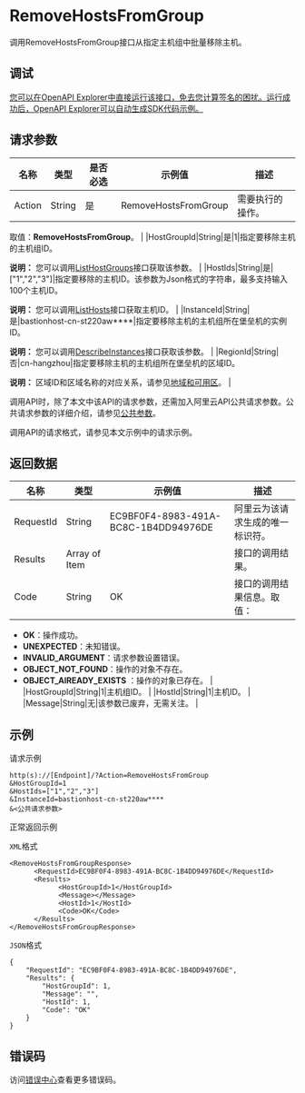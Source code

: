 # RemoveHostsFromGroup

调用RemoveHostsFromGroup接口从指定主机组中批量移除主机。

## 调试

[您可以在OpenAPI Explorer中直接运行该接口，免去您计算签名的困扰。运行成功后，OpenAPI Explorer可以自动生成SDK代码示例。](https://api.aliyun.com/#product=Yundun-bastionhost&api=RemoveHostsFromGroup&type=RPC&version=2019-12-09)

## 请求参数

|名称|类型|是否必选|示例值|描述|
|--|--|----|---|--|
|Action|String|是|RemoveHostsFromGroup|需要执行的操作。

 取值：**RemoveHostsFromGroup**。 |
|HostGroupId|String|是|1|指定要移除主机的主机组ID。

 **说明：** 您可以调用[ListHostGroups](~~201307~~)接口获取该参数。 |
|HostIds|String|是|\["1","2","3"\]|指定要移除的主机ID。该参数为Json格式的字符串，最多支持输入100个主机ID。

 **说明：** 您可以调用[ListHosts](~~200665~~)接口获取主机ID。 |
|InstanceId|String|是|bastionhost-cn-st220aw\*\*\*\*|指定要移除主机的主机组所在堡垒机的实例ID。

 **说明：** 您可以调用[DescribeInstances](~~153281~~)接口获取该参数。 |
|RegionId|String|否|cn-hangzhou|指定要移除主机的主机组所在堡垒机的区域ID。

 **说明：** 区域ID和区域名称的对应关系，请参见[地域和可用区](~~40654~~)。 |

调用API时，除了本文中该API的请求参数，还需加入阿里云API公共请求参数。公共请求参数的详细介绍，请参见[公共参数](~~148139~~)。

调用API的请求格式，请参见本文示例中的请求示例。

## 返回数据

|名称|类型|示例值|描述|
|--|--|---|--|
|RequestId|String|EC9BF0F4-8983-491A-BC8C-1B4DD94976DE|阿里云为该请求生成的唯一标识符。 |
|Results|Array of Item| |接口的调用结果。 |
|Code|String|OK|接口的调用结果信息。取值：

 -   **OK**：操作成功。
-   **UNEXPECTED**：未知错误。
-   **INVALID\_ARGUMENT**：请求参数设置错误。
-   **OBJECT\_NOT\_FOUND**：操作的对象不存在。
-   **OBJECT\_AlREADY\_EXISTS** ：操作的对象已存在。 |
|HostGroupId|String|1|主机组ID。 |
|HostId|String|1|主机ID。 |
|Message|String|无|该参数已废弃，无需关注。 |

## 示例

请求示例

```
http(s)://[Endpoint]/?Action=RemoveHostsFromGroup
&HostGroupId=1
&HostIds=["1","2","3"]
&InstanceId=bastionhost-cn-st220aw****
&<公共请求参数>
```

正常返回示例

`XML`格式

```
<RemoveHostsFromGroupResponse>
      <RequestId>EC9BF0F4-8983-491A-BC8C-1B4DD94976DE</RequestId>
      <Results>
            <HostGroupId>1</HostGroupId>
            <Message></Message>
            <HostId>1</HostId>
            <Code>OK</Code>
      </Results>
</RemoveHostsFromGroupResponse>
```

`JSON`格式

```
{
    "RequestId": "EC9BF0F4-8983-491A-BC8C-1B4DD94976DE",
    "Results": {
        "HostGroupId": 1,
        "Message": "",
        "HostId": 1,
        "Code": "OK"
    }
}
```

## 错误码

访问[错误中心](https://error-center.alibabacloud.com/status/product/Yundun-bastionhost)查看更多错误码。

